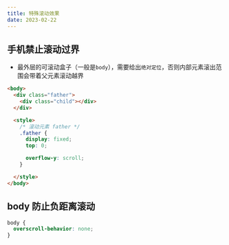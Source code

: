 ```yaml
---
title: 特殊滚动效果
date: 2023-02-22
---
```

## 手机禁止滚动过界
* 最外层的可滚动盒子（一般是`body`），需要给出`绝对定位`，否则内部元素滚出范围会带着父元素滚动越界
```html
<body>
  <div class="father">
    <div class="child"></div>
  </div>

  <style>
    /* 滚动元素 father */
    .father {
      display: fixed;
      top: 0;

      overflow-y: scroll;
    }

  </style>
</body>
```
## body 防止负距离滚动
```css
body {
  overscroll-behavior: none;
}
```